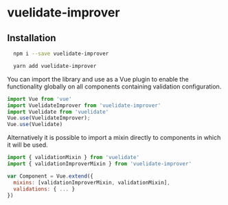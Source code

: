 # vuelidate-improver

## Installation

```bash
  npm i --save vuelidate-improver
```

```bash
  yarn add vuelidate-improver
```

You can import the library and use as a Vue plugin to enable the functionality globally on all components containing validation configuration.

```javascript
import Vue from 'vue'
import VuelidateImprover from 'vuelidate-improver'
import Vuelidate from 'vuelidate'
Vue.use(VuelidateImprover);
Vue.use(Vuelidate)
```

Alternatively it is possible to import a mixin directly to components in which it will be used.

```javascript
import { validationMixin } from 'vuelidate'
import { validationImproverMixin } from 'vuelidate-improver'

var Component = Vue.extend({
  mixins: [validationImproverMixin, validationMixin],
  validations: { ... }
})
```
